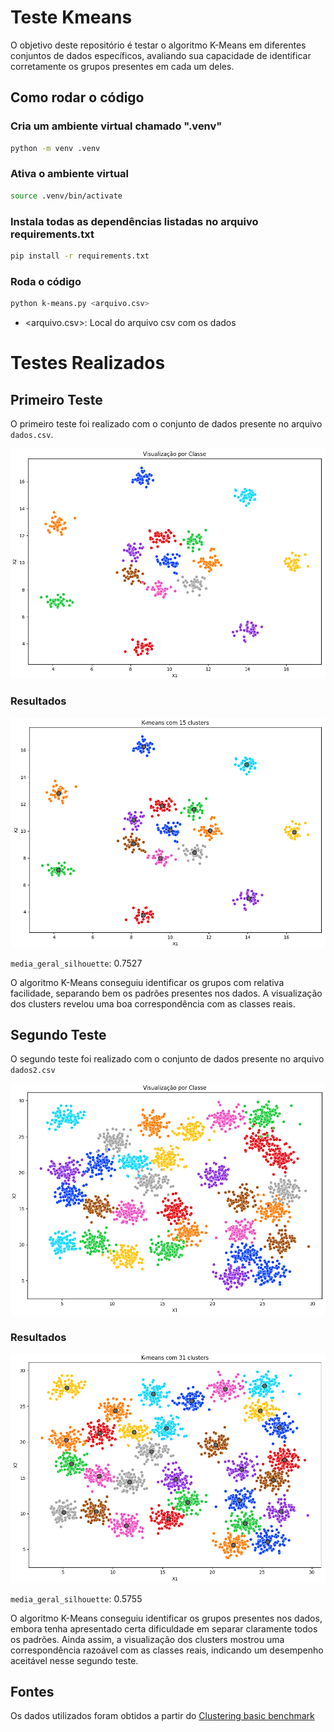 # Teste Kmeans

O objetivo deste repositório é testar o algoritmo K-Means em diferentes
conjuntos de dados específicos, avaliando sua capacidade de identificar
corretamente os grupos presentes em cada um deles.

## Como rodar o código

### Cria um ambiente virtual chamado ".venv"
```sh
python -m venv .venv
```

### Ativa o ambiente virtual
```sh
source .venv/bin/activate
```

### Instala todas as dependências listadas no arquivo requirements.txt
```sh
pip install -r requirements.txt
```

### Roda o código
```sh
python k-means.py <arquivo.csv>
```

- \<arquivo.csv\>: Local do arquivo csv com os dados

# Testes Realizados

## Primeiro Teste

O primeiro teste foi realizado com o conjunto de dados presente no arquivo `dados.csv`.

![Dados1](https://github.com/kenjiThiago/Teste_Kmeans/blob/main/imagens/dados.png)

### Resultados

![Teste1](https://github.com/kenjiThiago/Teste_Kmeans/blob/main/imagens/dados_resultado.png)

`media_geral_silhouette`: 0.7527

O algoritmo K-Means conseguiu identificar os grupos com relativa facilidade,
separando bem os padrões presentes nos dados.  A visualização dos clusters
revelou uma boa correspondência com as classes reais.

## Segundo Teste

O segundo teste foi realizado com o conjunto de dados presente no arquivo `dados2.csv`

![Dados2](https://github.com/kenjiThiago/Teste_Kmeans/blob/main/imagens/dados2.png)

### Resultados

![Teste2](https://github.com/kenjiThiago/Teste_Kmeans/blob/main/imagens/dados2_resultado.png)

`media_geral_silhouette`: 0.5755

O algoritmo K-Means conseguiu identificar os grupos presentes nos dados, embora
tenha apresentado certa dificuldade em separar claramente todos os padrões.
Ainda assim, a visualização dos clusters mostrou uma correspondência razoável
com as classes reais, indicando um desempenho aceitável nesse segundo teste.

## Fontes

Os dados utilizados foram obtidos a partir do [Clustering basic benchmark](http://cs.joensuu.fi/sipu/datasets/)
